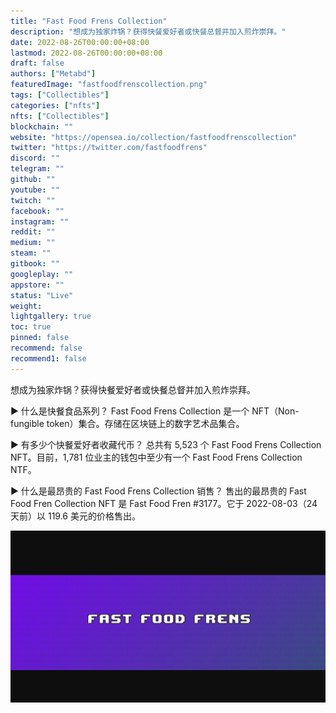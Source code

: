 ```yaml
---
title: "Fast Food Frens Collection"
description: "想成为独家炸锅？获得快餐爱好者或快餐总督并加入煎炸崇拜。"
date: 2022-08-26T00:00:00+08:00
lastmod: 2022-08-26T00:00:00+08:00
draft: false
authors: ["Metabd"]
featuredImage: "fastfoodfrenscollection.png"
tags: ["Collectibles"]
categories: ["nfts"]
nfts: ["Collectibles"]
blockchain: ""
website: "https://opensea.io/collection/fastfoodfrenscollection"
twitter: "https://twitter.com/fastfoodfrens"
discord: ""
telegram: ""
github: ""
youtube: ""
twitch: ""
facebook: ""
instagram: ""
reddit: ""
medium: ""
steam: ""
gitbook: ""
googleplay: ""
appstore: ""
status: "Live"
weight: 
lightgallery: true
toc: true
pinned: false
recommend: false
recommend1: false
---
```

想成为独家炸锅？获得快餐爱好者或快餐总督并加入煎炸崇拜。

▶ 什么是快餐食品系列？
Fast Food Frens Collection 是一个 NFT（Non-fungible token）集合。存储在区块链上的数字艺术品集合。

▶ 有多少个快餐爱好者收藏代币？
总共有 5,523 个 Fast Food Frens Collection NFT。目前，1,781 位业主的钱包中至少有一个 Fast Food Frens Collection NTF。

▶ 什么是最昂贵的 Fast Food Frens Collection 销售？
售出的最昂贵的 Fast Food Fren Collection NFT 是 Fast Food Fren #3177。它于 2022-08-03（24 天前）以 119.6 美元的价格售出。

![nft](41231232213.png)